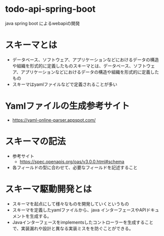 # todo-api-spring-boot
java spring boot によるwebapiの開発

# スキーマとは
- データベース、ソフトウェア、アプリケーションなどにおけるデータの構造や組織を形式的に定義したものスキーマとは、データベース、ソフトウェア、アプリケーションなどにおけるデータの構造や組織を形式的に定義したもの 
- スキーマはyamlファイルなどで定義されることが多い

# Yamlファイルの生成参考サイト
- https://yaml-online-parser.appspot.com/

# スキーマの記法
- 参考サイト
  - https://spec.openapis.org/oas/v3.0.0.html#schema
- 各フィールドの型に合わせて、必要なフィールドを記述すること


# スキーマ駆動開発とは
- スキーマを起点にして様々なものを開発していくというもの
- スキーマを定義したyamlファイルから、java インターフェースやAPIドキュメントを生成する。
- Javaインターフェースをimplementsしたコントローラーを生成することで、実装漏れや設計と異なる実装ミスをを防ぐことができる。